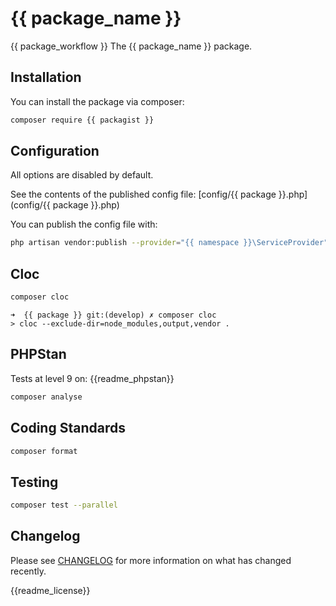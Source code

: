 # {{ package_name }}
{{ package_workflow }}
The {{ package_name }} package.

## Installation

You can install the package via composer:

```bash
composer require {{ packagist }}
```

## Configuration

All options are disabled by default.

See the contents of the published config file: [config/{{ package }}.php](config/{{ package }}.php)

You can publish the config file with:
```bash
php artisan vendor:publish --provider="{{ namespace }}\ServiceProvider" --tag="playground-config"
```

## Cloc

```sh
composer cloc
```

```
➜  {{ package }} git:(develop) ✗ composer cloc
> cloc --exclude-dir=node_modules,output,vendor .
```

## PHPStan

Tests at level 9 on:
{{readme_phpstan}}

```sh
composer analyse
```

## Coding Standards

```sh
composer format
```

## Testing

```sh
composer test --parallel
```

## Changelog

Please see [CHANGELOG](CHANGELOG.md) for more information on what has changed recently.

{{readme_license}}
